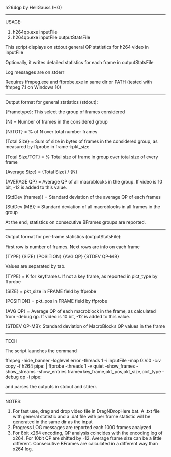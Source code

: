 h264qp by HellGauss (HG)

********************************

USAGE:
1) h264qp.exe inputFile
2) h264qp.exe inputFile outputStatsFile

This script displays on stdout general QP statistics for h264 video in inputFile

Optionally, it writes detailed statistics for each frame in outputStatsFile

Log messages are on stderr

Requires ffmpeg.exe and ffprobe.exe in same dir or PATH (tested with ffmpeg 7.1 on Windows 10)

********************************

Output format for general statistics (stdout):

{Frametype}: This select the group of frames considered

{N} = Number of frames in the considered group

{N/TOT} = % of N over total number frames

{Total Size} = Sum of size in bytes of frames in the considered group, as measured by ffprobe in frame->pkt_size

{Total Size/TOT} = % Total size of frame in group over total size of every frame

{Average Size} = {Total Size} / {N}

{AVERAGE QP} = Average QP of all macroblocks in the group. If video is 10 bit, -12 is added to this value.

{StdDev (frames)} = Standard deviation of the average QP of each frames

{StdDev (MB)} = Standard deviation of all macroblocks in all frames in the group

At the end, statistics on consecutive BFrames groups are reported.

********************************

Output format for per-frame statistics (outputStatsFile):

First row is number of frames. Next rows are info on each frame

{TYPE} {SIZE} {POSITION} {AVG QP} {STDEV QP-MB}

Values are separated by tab.

{TYPE} = K for keyframes. If not a key frame, as reported in pict_type by ffprobe

{SIZE} = pkt_size in FRAME field by ffprobe

{POSITION} = pkt_pos in FRAME field by ffprobe

{AVG QP} = Average QP of each macroblock in the frame, as calculated from -debug qp. If video is 10 bit, -12 is added to this value.

{STDEV QP-MB}: Standard deviation of MacroBlocks QP values in the frame

********************************

TECH

The script launches the command

ffmpeg -hide_banner -loglevel error -threads 1 -i inputFile -map 0:V:0 -c:v copy -f h264 pipe: | ffprobe -threads 1 -v quiet -show_frames -show_streams -show_entries frame=key_frame,pkt_pos,pkt_size,pict_type -debug qp -i pipe:

and parses the outputs in stdout and stderr.

********************************

NOTES:

1) For fast use, drag and drop video file in DragNDropHere.bat. A .txt file with general statistic and a .dat file with per frame statistic will be generated in the same dir as the input
2) Progress LOG messages are reported each 1000 frames analyzed
3) For 8bit x264 encoding, QP analysis coincides with the encoding log of x264. For 10bit QP are shifted by -12. Average frame size can be a little different. Consecutive BFrames are calculated in a different way than x264 log. 
